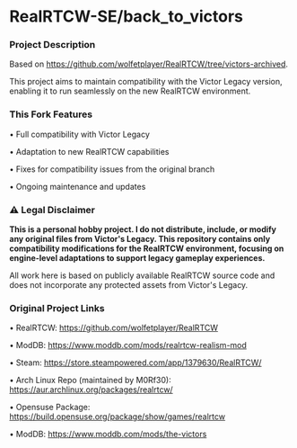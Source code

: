 # RealRTCW-SE/back_to_victors

### Project Description

Based on https://github.com/wolfetplayer/RealRTCW/tree/victors-archived.

This project aims to maintain compatibility with the Victor Legacy version, enabling it to run seamlessly on the new RealRTCW environment.

### This Fork Features

• Full compatibility with Victor Legacy

• Adaptation to new RealRTCW capabilities

• Fixes for compatibility issues from the original branch

• Ongoing maintenance and updates

### ⚠️ Legal Disclaimer
__​​This is a personal hobby project. I do not distribute, include, or modify any original files from Victor's Legacy. This repository contains only compatibility modifications for the RealRTCW environment, focusing on engine-level adaptations to support legacy gameplay experiences.​​__

All work here is based on publicly available RealRTCW source code and does not incorporate any protected assets from Victor's Legacy.

### Original Project Links

• RealRTCW: https://github.com/wolfetplayer/RealRTCW

• ModDB: https://www.moddb.com/mods/realrtcw-realism-mod

• Steam: https://store.steampowered.com/app/1379630/RealRTCW/

• Arch Linux Repo (maintained by M0Rf30): https://aur.archlinux.org/packages/realrtcw/

• Opensuse Package: https://build.opensuse.org/package/show/games/realrtcw

• ModDB: https://www.moddb.com/mods/the-victors
